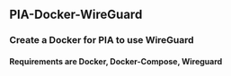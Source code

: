 ## PIA-Docker-WireGuard
### Create a Docker for PIA to use WireGuard

#### Requirements are Docker, Docker-Compose, Wireguard



